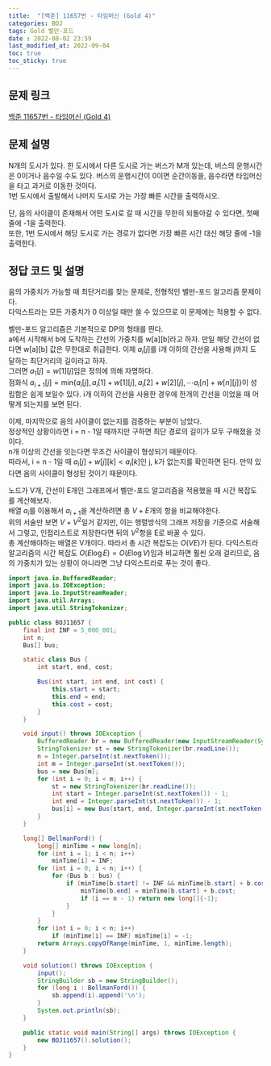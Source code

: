 ```yaml
---
title:  "[백준] 11657번 - 타임머신 (Gold 4)"
categories: BOJ
tags: Gold 벨만-포드
date : 2022-08-02 23:59
last_modified_at: 2022-09-04
toc: true
toc_sticky: true
---
```


## 문제 링크

[백준 11657번 - 타임머신 (Gold 4)](https://www.acmicpc.net/problem/11657)

## 문제 설명

N개의 도시가 있다. 한 도시에서 다른 도시로 가는 버스가 M개 있는데, 버스의 운행시간은 0이거나 음수일 수도 있다. 버스의 운행시간이 0이면 순간이동을, 음수라면 타임머신을 타고 과거로 이동한 것이다.  
1번 도시에서 출발해서 나머지 도시로 가는 가장 빠른 시간을 출력하시오.

단, 음의 사이클이 존재해서 어떤 도시로 갈 때 시간을 무한히 되돌아갈 수 있다면, 첫째 줄에 -1을 출력한다.  
또한, 1번 도시에서 해당 도시로 가는 경로가 없다면 가장 빠른 시간 대신 해당 줄에 -1을 출력한다.

## 정답 코드 및 설명

음의 가중치가 가능할 때 최단거리를 찾는 문제로, 전형적인 벨만-포드 알고리즘 문제이다.  
다익스트라는 모든 가중치가 0 이상일 때만 쓸 수 있으므로 이 문제에는 적용할 수 없다.  

벨만-포드 알고리즘은 기본적으로 DP의 형태를 띈다.  
a에서 시작해서 b에 도착하는 간선의 가중치를 w[a][b]라고 하자. 만일 해당 간선이 없다면 w[a][b] 값은 무한대로 취급한다.
이제 $a_{i}[j]$를 i개 이하의 간선을 사용해 j까지 도달하는 최단거리의 길이라고 하자.  
그러면 $a_{1}[j] = w[1][j]$임은 정의에 의해 자명하다.  
점화식 $a_{i + 1}[j] = \mathrm{min} \lbrace a_{i}[j], a_{i}[1] + w[1][j], a_{i}[2] + w[2][j], \cdots a_{i}[n] + w[n][j] \rbrace$이 성립함은 쉽게 보일수 있다. i개 이하의 간선을 사용한 경우에 한개의 간선을 이었을 때 어떻게 되는지를 보면 된다.

이제, 마지막으로 음의 사이클이 없는지를 검증하는 부분이 남았다.  
정상적인 상황이라면 i = n - 1일 때까지만 구하면 최단 경로의 길이가 모두 구해졌을 것이다.  
n개 이상의 간선을 잇는다면 무조건 사이클이 형성되기 때문이다.  
따라서, i = n - 1일 때 $a_{i}[j] + w[j][k] < a_{i}[k]$인 j, k가 없는지를 확인하면 된다. 만약 있다면 음의 사이클이 형성된 것이기 때문이다.

노드가 V개, 간선이 E개인 그래프에서 벨만-포드 알고리즘을 적용했을 때 시간 복잡도를 계산해보자.  
배열 $a_{i}$를 이용해서 $a_{i+1}$을 계산하려면 총 $V + E$개의 항을 비교해야한다.  
위의 서술만 보면 $V + V^2$일거 같지만, 이는 행렬방식의 그래프 저장을 기준으로 서술해서 그렇고, 인접리스트로 저장한다면 뒤의 $V^2$항을 E로 바꿀 수 있다.  
총 계산해야하는 배열은 V개이다. 따라서 총 시간 복잡도는 $O(VE)$가 된다. 다익스트라 알고리즘의 시간 복잡도 $O(E \log E) = O(E \log V)$임과 비교하면 훨씬 오래 걸리므로, 음의 가중치가 있는 상황이 아니라면 그냥 다익스트라로 푸는 것이 좋다.

```java
import java.io.BufferedReader;
import java.io.IOException;
import java.io.InputStreamReader;
import java.util.Arrays;
import java.util.StringTokenizer;

public class BOJ11657 {
    final int INF = 5_000_001;
    int n;
    Bus[] bus;

    static class Bus {
        int start, end, cost;

        Bus(int start, int end, int cost) {
            this.start = start;
            this.end = end;
            this.cost = cost;
        }
    }

    void input() throws IOException {
        BufferedReader br = new BufferedReader(new InputStreamReader(System.in));
        StringTokenizer st = new StringTokenizer(br.readLine());
        n = Integer.parseInt(st.nextToken());
        int m = Integer.parseInt(st.nextToken());
        bus = new Bus[m];
        for (int i = 0; i < m; i++) {
            st = new StringTokenizer(br.readLine());
            int start = Integer.parseInt(st.nextToken()) - 1;
            int end = Integer.parseInt(st.nextToken()) - 1;
            bus[i] = new Bus(start, end, Integer.parseInt(st.nextToken()));
        }
    }

    long[] BellmanFord() {
        long[] minTime = new long[n];
        for (int i = 1; i < n; i++)
            minTime[i] = INF;
        for (int i = 0; i < n; i++) {
            for (Bus b : bus) {
                if (minTime[b.start] != INF && minTime[b.start] + b.cost < minTime[b.end]) {
                    minTime[b.end] = minTime[b.start] + b.cost;
                    if (i == n - 1) return new long[]{-1};
                }
            }
        }
        for (int i = 0; i < n; i++)
            if (minTime[i] == INF) minTime[i] = -1;
        return Arrays.copyOfRange(minTime, 1, minTime.length);
    }

    void solution() throws IOException {
        input();
        StringBuilder sb = new StringBuilder();
        for (long i : BellmanFord()) {
            sb.append(i).append('\n');
        }
        System.out.println(sb);
    }

    public static void main(String[] args) throws IOException {
        new BOJ11657().solution();
    }
}

```
